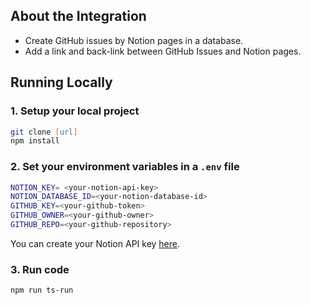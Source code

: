 ## About the Integration

- Create GitHub issues by Notion pages in a database.
- Add a link and back-link between GitHub Issues and Notion pages.

## Running Locally

### 1. Setup your local project

```zsh
git clone [url]
npm install
```

### 2. Set your environment variables in a `.env` file

```zsh
NOTION_KEY= <your-notion-api-key>
NOTION_DATABASE_ID=<your-notion-database-id>
GITHUB_KEY=<your-github-token>
GITHUB_OWNER=<your-github-owner>
GITHUB_REPO=<your-github-repository>
```

You can create your Notion API key [here](https://www.notion.com/my-integrations).

### 3. Run code

```zsh
npm run ts-run
```
